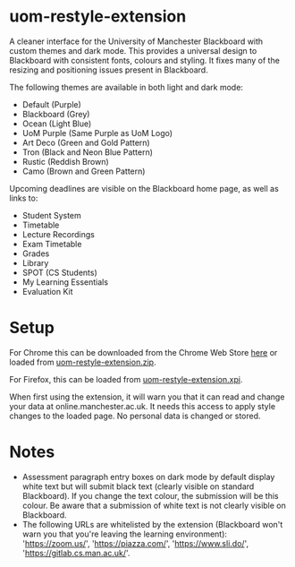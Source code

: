 # uom-restyle-extension

A cleaner interface for the University of Manchester Blackboard with custom themes and dark mode. This provides a universal design to Blackboard with consistent fonts, colours and styling. It fixes many of the resizing and positioning issues present in Blackboard.

The following themes are available in both light and dark mode:
- Default (Purple)
- Blackboard (Grey)
- Ocean (Light Blue)
- UoM Purple (Same Purple as UoM Logo)
- Art Deco (Green and Gold Pattern)
- Tron (Black and Neon Blue Pattern)
- Rustic (Reddish Brown)
- Camo (Brown and Green Pattern)

Upcoming deadlines are visible on the Blackboard home page, as well as links to:
- Student System
- Timetable
- Lecture Recordings
- Exam Timetable
- Grades
- Library
- SPOT (CS Students)
- My Learning Essentials
- Evaluation Kit

# Setup
For Chrome this can be downloaded from the Chrome Web Store [here](https://chrome.google.com/webstore/detail/uom-blackboard-restyle/bfadimingfhacpedgapjpnhikcbjhbmn) or loaded from [uom-restyle-extension.zip](https://github.com/mattmcnee/uom-restyle-extension/blob/main/uom-restyle-extension.zip).

For Firefox, this can be loaded from [uom-restyle-extension.xpi](https://github.com/mattmcnee/uom-restyle-extension/blob/main/uom-restyle-extension.xpi).

When first using the extension, it will warn you that it can read and change your data at online.manchester.ac.uk. It needs this access to apply style changes to the loaded page. No personal data is changed or stored.

# Notes
- Assessment paragraph entry boxes on dark mode by default display white text but will submit black text (clearly visible on standard Blackboard). If you change the text colour, the submission will be this colour. Be aware that a submission of white text is not clearly visible on Blackboard.
- The following URLs are whitelisted by the extension (Blackboard won't warn you that you're leaving the learning environment): 'https://zoom.us/', 'https://piazza.com/', 'https://www.sli.do/', 'https://gitlab.cs.man.ac.uk/'.